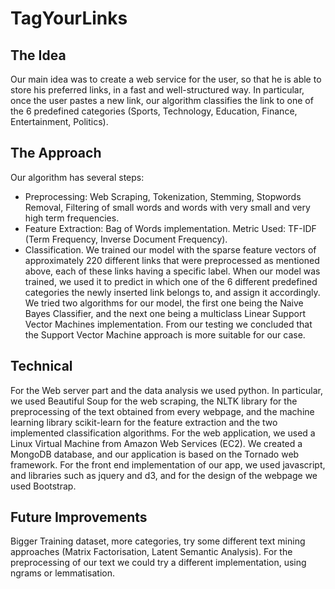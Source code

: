 # TagYourLinks

## The Idea

Our main idea was to create a web service for the user, so that he is able to store his preferred links, in a fast and well-structured way. In particular, once the user pastes a new link, our algorithm classifies the link to one of the 6 predefined categories (Sports, Technology, Education, Finance, Entertainment, Politics).

## The Approach

Our algorithm has several steps:
- Preprocessing: Web Scraping, Tokenization, Stemming, Stopwords Removal, Filtering of small words and words with very small and very high term frequencies.
- Feature Extraction: Bag of Words implementation. Metric Used: TF-IDF (Term Frequency, Inverse Document Frequency).
- Classification. We trained our model with the sparse feature vectors of approximately 220 different links that were preprocessed as mentioned above, each of these links having a specific label. When our model was trained, we used it to predict in which one of the 6 different predefined categories the newly inserted link belongs to, and assign it accordingly. We tried two algorithms for our model, the first one being the Naive Bayes Classifier, and the next one being a multiclass Linear Support Vector Machines implementation. From our testing we concluded that the Support Vector Machine approach is more suitable for our case.

## Technical

For the Web server part and the data analysis we used python. In particular, we used Beautiful Soup for the web scraping, the NLTK library for the preprocessing of the text obtained from every webpage, and the machine learning library scikit-learn for the feature extraction and the two implemented classification algorithms. For the web application, we used a Linux Virtual Machine from Amazon Web Services (EC2). We created a MongoDB database, and our application is based on the Tornado web framework. For the front end implementation of our app, we used javascript, and libraries such as jquery and d3, and for the design of the webpage we used Bootstrap. 


## Future Improvements 

Bigger Training dataset, more categories, try some different text mining approaches (Matrix Factorisation, Latent Semantic Analysis). For the preprocessing of our text we could try a different implementation, using ngrams or lemmatisation.
